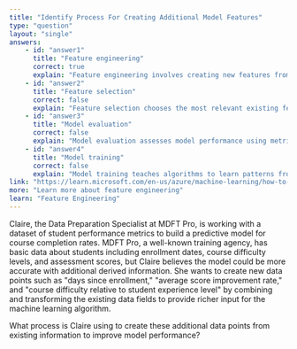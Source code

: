 ```yaml
---
title: "Identify Process For Creating Additional Model Features"
type: "question"
layout: "single"
answers:
    - id: "answer1"
      title: "Feature engineering"
      correct: true
      explain: "Feature engineering involves creating new features from existing data through transformations, combinations, and calculations to improve model performance and capture important patterns."
    - id: "answer2"
      title: "Feature selection"
      correct: false
      explain: "Feature selection chooses the most relevant existing features and removes less important ones, rather than creating new additional features."
    - id: "answer3"
      title: "Model evaluation"
      correct: false
      explain: "Model evaluation assesses model performance using metrics and validation techniques, not the creation of new features from data."
    - id: "answer4"
      title: "Model training"
      correct: false
      explain: "Model training teaches algorithms to learn patterns from data, but doesn't involve creating additional features from the existing dataset."
link: "https://learn.microsoft.com/en-us/azure/machine-learning/how-to-configure-auto-features"
more: "Learn more about feature engineering"
learn: "Feature Engineering"
---
```


Claire, the Data Preparation Specialist at MDFT Pro, is working with a dataset of student performance metrics to build a predictive model for course completion rates. MDFT Pro, a well-known training agency, has basic data about students including enrollment dates, course difficulty levels, and assessment scores, but Claire believes the model could be more accurate with additional derived information. She wants to create new data points such as "days since enrollment," "average score improvement rate," and "course difficulty relative to student experience level" by combining and transforming the existing data fields to provide richer input for the machine learning algorithm.

What process is Claire using to create these additional data points from existing information to improve model performance?

